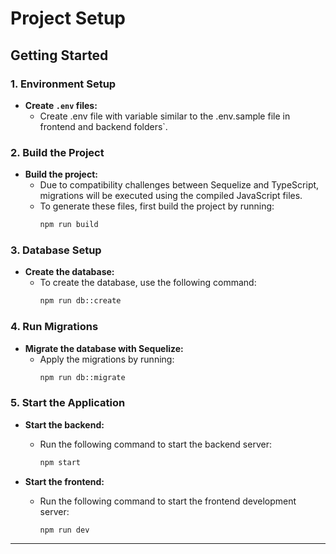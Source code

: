 # Project Setup

## Getting Started

### 1. Environment Setup

- **Create `.env` files:**
  - Create .env file with variable similar to the .env.sample file in frontend and backend folders`.

### 2. Build the Project

- **Build the project:**
  - Due to compatibility challenges between Sequelize and TypeScript, migrations will be executed using the compiled JavaScript files.
  - To generate these files, first build the project by running:
    ```bash
    npm run build
    ```

### 3. Database Setup

- **Create the database:**
  - To create the database, use the following command:
    ```bash
    npm run db::create
    ```

### 4. Run Migrations

- **Migrate the database with Sequelize:**
  - Apply the migrations by running:
    ```bash
    npm run db::migrate
    ```

### 5. Start the Application

- **Start the backend:**
  - Run the following command to start the backend server:
    ```bash
    npm start
    ```

- **Start the frontend:**
  - Run the following command to start the frontend development server:
    ```bash
    npm run dev
    ```

---
